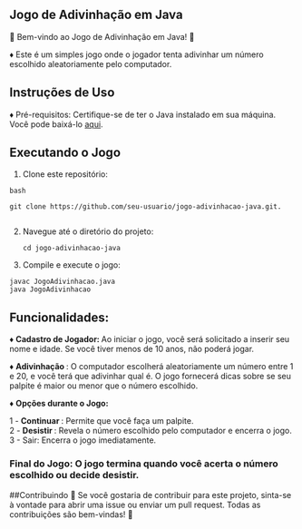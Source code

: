 ## Jogo de Adivinhação em Java

💫 Bem-vindo ao Jogo de Adivinhação em Java! 💫
 
 ♦️ Este é um simples jogo onde o jogador tenta adivinhar um número escolhido aleatoriamente pelo computador.

## Instruções de Uso
♦️ Pré-requisitos:
Certifique-se de ter o Java instalado em sua máquina. Você pode baixá-lo [aqui](https://www.java.com/pt-BR/download/manual.jsp).


## Executando o Jogo

1. Clone este repositório:

```bash```

``` 
git clone https://github.com/seu-usuario/jogo-adivinhacao-java.git. 


```
 2. Navegue até o diretório do projeto:

    ```cd jogo-adivinhacao-java```

3. Compile e execute o jogo:

```
javac JogoAdivinhacao.java
java JogoAdivinhacao
```

## Funcionalidades:

♦️ <strong> Cadastro de Jogador: </strong> Ao iniciar o jogo, você será solicitado a inserir seu nome e idade. Se você tiver menos de 10 anos, não poderá jogar.

♦️ <strong> Adivinhação </strong> : O computador escolherá aleatoriamente um número entre 1 e 20, e você terá que adivinhar qual é. O jogo fornecerá dicas sobre se seu palpite é maior ou menor que o número escolhido.

♦️ <strong> Opções durante o Jogo: </strong>

1 - <strong> Continuar </strong> : Permite que você faça um palpite.
<br>
2 - <strong> Desistir </strong>: Revela o número escolhido pelo computador e encerra o jogo. <br>
3 - Sair: Encerra o jogo imediatamente.<br>

 ### Final do Jogo: O jogo termina quando você acerta o número escolhido ou decide desistir.<br>



 ##Contribuindo
💫 Se você gostaria de contribuir para este projeto, sinta-se à vontade para abrir uma issue ou enviar um pull request. Todas as contribuições são bem-vindas! 💫
